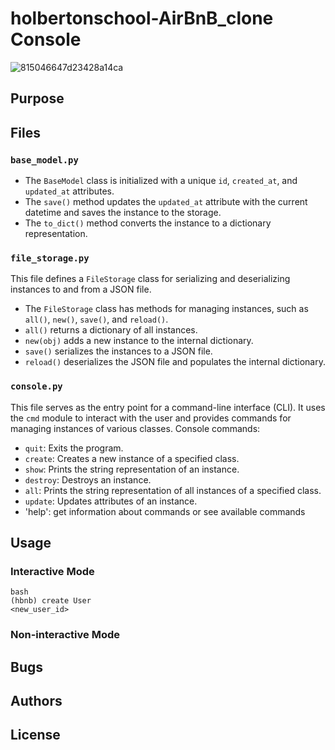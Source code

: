 # holbertonschool-AirBnB_clone Console

![815046647d23428a14ca](https://github.com/kier-ious/holbertonschool-AirBnB_clone/assets/128427866/d0e97b32-f5fa-492a-a40b-65ddbb484a7e)

## Purpose

## Files

### `base_model.py`

- The `BaseModel` class is initialized with a unique `id`, `created_at`, and `updated_at` attributes.
- The `save()` method updates the `updated_at` attribute with the current datetime and saves the instance to the storage.
- The `to_dict()` method converts the instance to a dictionary representation.

### `file_storage.py`

This file defines a `FileStorage` class for serializing and deserializing instances to and from a JSON file. 
- The `FileStorage` class has methods for managing instances, such as `all()`, `new()`, `save()`, and `reload()`.
- `all()` returns a dictionary of all instances.
- `new(obj)` adds a new instance to the internal dictionary.
- `save()` serializes the instances to a JSON file.
- `reload()` deserializes the JSON file and populates the internal dictionary.

### `console.py`

This file serves as the entry point for a command-line interface (CLI). It uses the `cmd` module to interact with the user and provides commands for managing instances of various classes. Console commands:

- `quit`: Exits the program.
- `create`: Creates a new instance of a specified class.
- `show`: Prints the string representation of an instance.
- `destroy`: Destroys an instance.
- `all`: Prints the string representation of all instances of a specified class.
- `update`: Updates attributes of an instance.
- 'help': get information about commands or see available commands

## Usage

### Interactive Mode
```
bash
(hbnb) create User
<new_user_id>
```

### Non-interactive Mode

## Bugs

## Authors

## License
